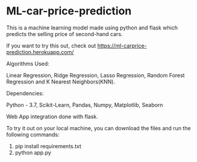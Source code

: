 # ML-car-price-prediction

This is a machine learning model made using python and flask which predicts the selling price of second-hand cars.

If you want to try this out, check out https://ml-carprice-prediction.herokuapp.com/


Algorithms Used:

  Linear Regression, Ridge Regression, Lasso Regression, Random Forest Regression and K Nearest Neighbors(KNN).
  

Dependencies:

  Python - 3.7,
  Scikit-Learn,
  Pandas,
  Numpy,
  Matplotlib,
  Seaborn
  
  
  Web App integration done with flask.
  
  To try it out on your local machine, you can download the files and run the following commands:
  
  1) pip install requirements.txt
  2) python app.py
 
